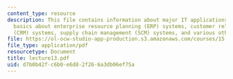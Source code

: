 ```yaml
---
content_type: resource
description: This file contains information about major IT applications in business,
  basics about enterprise resource planning (ERP) systems, customer relationship management
  (CRM) systems, supply chain management (SCM) systems, and various other examples.
file: https://ol-ocw-studio-app-production.s3.amazonaws.com/courses/15-561-information-technology-essentials-spring-2005/d7b0b42fc6b0e6d82f266a3db06ef75a_lecture13.pdf
file_type: application/pdf
resourcetype: Document
title: lecture13.pdf
uid: d7b0b42f-c6b0-e6d8-2f26-6a3db06ef75a
---
```

